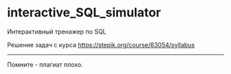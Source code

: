 # interactive_SQL_simulator

Интерактивный тренажер по SQL

Решение задач с курса https://stepik.org/course/63054/syllabus

---

Помните - плагиат плохо.
